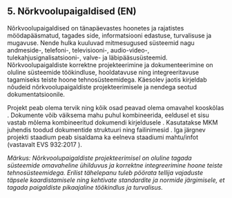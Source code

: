 
## 5. Nõrkvoolupaigaldised (EN)

Nõrkvoolupaigaldised on tänapäevastes hoonetes ja rajatistes möödapääsmatud, tagades side, informatsiooni edastuse, turvalisuse ja mugavuse. Nende hulka kuuluvad mitmesugused süsteemid nagu andmeside-, telefoni-, televisiooni-, audio-video-, tulekahjusignalisatsiooni-, valve- ja läbipääsusüsteemid. Nõrkvoolupaigaldiste korrektne projekteerimine ja dokumenteerimine on oluline süsteemide töökindluse, hooldatavuse ning integreeritavuse tagamiseks teiste hoone tehnosüsteemidega. Käesolev jaotis kirjeldab nõudeid nõrkvoolupaigaldiste projekteerimisele ja nendega seotud dokumentatsioonile.

Projekt peab olema tervik ning kõik osad peavad olema omavahel kooskõlas . Dokumente võib väiksema mahu puhul kombineerida, eeldusel et sisu vastab mõlema kombineeritud dokumendi kirjeldusele . Kasutatakse MKM juhendis toodud dokumentide struktuuri ning failinimesid . Iga järgnev projekti staadium peab sisaldama ka eelneva staadiumi mahtu/infot (vastavalt EVS 932:2017 ).

*Märkus: Nõrkvoolupaigaldiste projekteerimisel on oluline tagada süsteemide omavaheline ühilduvus ja korrektne integreerimine hoone teiste tehnosüsteemidega. Erilist tähelepanu tuleb pöörata tellija vajaduste täpsele kaardistamisele ning kehtivate standardite ja normide järgimisele, et tagada paigaldiste pikaajaline töökindlus ja turvalisus.*